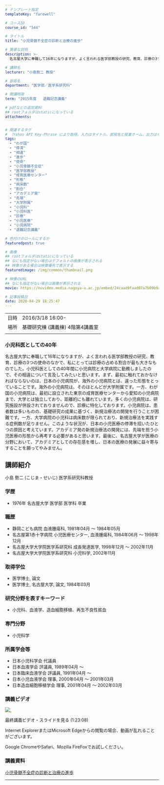 ```yaml
---
# テンプレート指定
templateKey: "farewell"

# コースID
course_id: "544"

# タイトル
title: "小児骨髄不全症の診断と治療の進歩"

# 簡単な説明
description: >-
  名古屋大学に奉職して16年になりますが、よく言われる医学部教授の研究、教育、診療の3つの使命のなかで、私にとっては診療の占める割合が最も大きなものでした。小児科医としての40年間に小児病院と大学病院に勤務しましたので、その相違について言及してみたいと思います。まず、最初に触れておかなければならないのは、日本の小児病院が、海外の小児病院とは、違った形態をとっていることです。海外の小児病院は、その ....

# 講師名
lecturer: "小島勢二 教授"

# 部局名
department: "医学部／医学系研究科"

# 開講時限
term: "2015年度	退職記念講義"

# pdfなどの追加資料
## rootフォルダはstaticになっている
attachments:


# 関連するタグ
# （Yahoo API Key-Phrase により取得。入力はタイトル、部局名と授業ホーム、出力はキーフレーズ（tags））
tags:
  - "わが国"
  - "停滞"
  - "相違"
  - "進歩"
  - "使命"
  - "小児骨髄不全症"
  - "医学部教授"
  - "成育医療センター"
  - "形態"
  - "病床数"
  - "割合"
  - "アカデミア発"
  - "先端"
  - "大学附属"
  - "小児科"
  - "小児科医"
  - "診療"
  - "小児医療"
  - "小児病院"
  - "退職記念講義"

# 色付けのロールにするか
featuredpost: true

# 画像
## rootフォルダはstaticになっている
## なにも指定がない場合はデフォルトの画像が表示される
## 映像がある場合は映像優先で表示する
featuredimage: /img/common/thumbnail.png

# 映像のURL
## なにも指定がない場合は画像が表示される
movie: https://nuvideo.media.nagoya-u.ac.jp/embed/24caad9faad07a7b09b9a8cabbdd1a0d1a5b7852

# 記事投稿日
date: 2020-04-29 18:25:47
---
```


|   |   |
|---|---|
| 日時 | 2016/3/18  16:00- |
| 場所 | 基礎研究棟 (講義棟) 4階第4講義室 |
|   |   |


### 小児科医としての40年

名古屋大学に奉職して16年になりますが、よく言われる医学部教授の研究、教育、診療の3つの使命のなかで、私にとっては診療の占める割合が最も大きなものでした。小児科医としての40年間に小児病院と大学病院に勤務しましたので、その相違について言及してみたいと思います。まず、最初に触れておかなければならないのは、日本の小児病院が、海外の小児病院とは、違った形態をとっていることです。海外の小児病院は、そのほとんどが大学附属です。一方、わが国の小児病院は、最初に設立された東京の成育医療センターから愛知の小児病院まで、大学とは独立しており、距離的にも離れています。多くの小児病院は、研究施設が併設されておりませんので、診療に特化しております。小児病院は、患者数は多いものの、基礎研究の成果に基づく、新規治療法の開発を行うことが困難です。一方、大学病院の小児科は病床数が限られており、新規治療法を実践する症例数が足りません。このような状況が、日本の小児医療の停滞を招いたひとつの原因と考えています。アカデミア発の新規治療法の開発には、先端を担う小児医療の形態から再考する必要があると思います。最後に、名古屋大学が医療の分野において、アカデミアとしての存在感を増し、日本の医療の発展に益々寄与することを願ってやみません。


## 講師紹介

小島 勢二 (こじま・せいじ) 医学系研究科教授 

### 学歴

  * 1976年 名古屋大学 医学部 医学科 卒業

### 職歴

  * 静岡こども病院 血液腫瘍科, 1981年04月 ～ 1984年05月
  * 名古屋第1赤十字病院 小児医療センター, 血液腫瘍科, 1984年06月 ～ 1998年12月
  * 名古屋大学大学院医学系研究科 成長発達医学, 1998年12月 ～ 2002年11月
  * 名古屋大学大学院医学系研究科 小児科学, 2002年11月

### 取得学位

  * 医学博士, 論文
  * 医学博士, 名古屋大学, 論文, 1984年03月

### 研究分野を表すキーワード

  * 小児科、血液学、造血細胞移植、再生不良性貧血

### 専門分野

  * 小児科学

### 所属学会等

  * 日本小児科学会 代議員
  * 日本血液学会 評議員, 1989年04月 ～
  * 日本臨床血液学会 評議員, 1991年04月 ～
  * 日本小児血液学会 理事, 2000年04月 ～ 2001年03月
  * 日本造血細胞移植学会 理事, 2001年04月 ～ 2002年03月


### 講義ビデオ

[![&nbsp;](https://ocw.nagoya-u.jp/files/544/5.png) ](https://nuvideo.media.nagoya-u.ac.jp/embed/24caad9faad07a7b09b9a8cabbdd1a0d1a5b7852)

最終講義ビデオ・スライドを見る (1:23:08)



Internet ExplorerまたはMicrosoft Edgeからの閲覧の場合、動画が乱れることがございます。

Google ChromeやSafari、Mozilla FireFoxでお試しください。


### 講義資料

[小児骨髄不全症の診断と治療の進歩](https://ocw.nagoya-u.jp/files/544/2016.3.18.pdf) 



-----